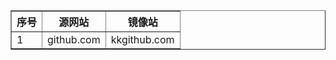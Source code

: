 <!DOCTYPE html>
<html lang="en">
<head>
    <meta charset="UTF-8">
    <meta name="viewport" content="width=device-width, initial-scale=1.0">
    <title>Document</title>
</head>
<body>
    <table border="1">
        <thead>
            <tr>
                <th>序号</th>
                <th>源网站</th>
                <th>镜像站</th>
            </tr>
        </thead>
        <tbody>
            <tr>
                <td>1</td>
                <td>github.com</td>
                <td>kkgithub.com</td>
            </tr>
        </tbody>
    </table>
</body>
</html>